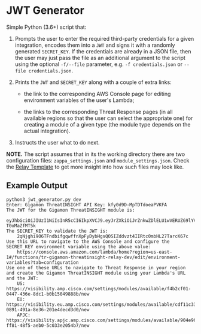 # JWT Generator

Simple Python (3.6+) script that:

1. Prompts the user to enter the required third-party credentials for a given
integration, encodes them into a `JWT` and signs it with a randomly generated
`SECRET_KEY`. If the credentials are already in a JSON file, then the user may
just pass the file as an additional argument to the script using the optional
`-f/--file` parameter, e.g. `-f credentials.json` or `--file credentials.json`.

2. Prints the `JWT` and `SECRET_KEY` along with a couple of extra links:

   - the link to the corresponding AWS Console page for editing environment
   variables of the user's Lambda;

   - the links to the corresponding Threat Response pages (in all available
   regions so that the user can select the appropriate one) for creating a
   module of a given type (the module type depends on the actual integration).

3. Instructs the user what to do next.

**NOTE.** The script assumes that in its the working directory there are two
configuration files: `zappa_settings.json` and `module_settings.json`. Check
the [Relay Template](https://github.com/CiscoSecurity/tr-05-serverless-relay)
to get more insight into how such files may look like.

## Example Output

```
python3 jwt_generator.py dev
Enter: Gigamon ThreatINSIGHT API Key: kfy0d9D-MpTDTdoeaPVKFA
The JWT for the Gigamon ThreatINSIGHT module is:
    eyJhbGciOiJIUzI1NiIsInR5cCI6IkpXVCJ9.eyJrZXkiOiJrZnkwZDlELU1wVERUZG9lYVBWS0ZBIn0.QWE9wwC2U_6UeJaav2kUXPFTF3aljGL-T0oMaZfMT5k
The SECRET_KEY to validate the JWT is:
    2qNjghi9O6TFndbifgqwffnXpFyDybHgsQOSIZddvzt4IIRtc0mbHL27TarcK67c
Use this URL to navigate to the AWS Console and configure the SECRET_KEY environment variable using the above value:
    https://console.aws.amazon.com/lambda/home?region=us-east-1#/functions/tr-gigamon-threatinsight-relay-dev/edit/environment-variables?tab=configuration
Use one of these URLs to navigate to Threat Response in your region and create the Gigamon ThreatINSIGHT module using your Lambda's URL and the JWT:
    US: https://visibility.amp.cisco.com/settings/modules/available/f4b2cf01-0447-436e-8dc1-b0b15049888b/new
    EU: https://visibility.eu.amp.cisco.com/settings/modules/available/cdf11c33-0891-491a-8e36-201e4decd3d0/new
    APJC: https://visibility.apjc.amp.cisco.com/settings/modules/available/904e961f-ff81-48f5-aeb0-5c033e2054b7/new
```
